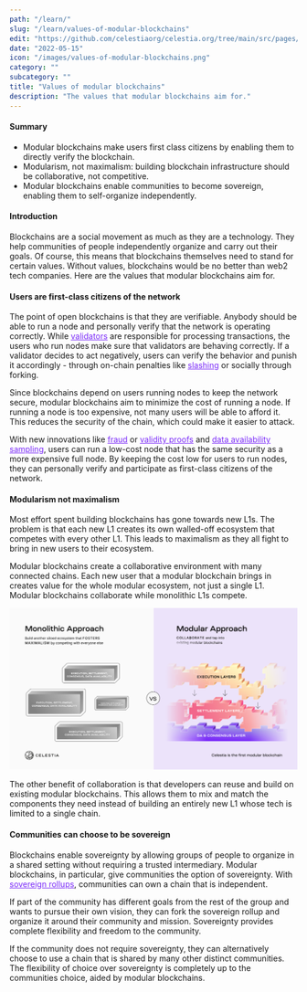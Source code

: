 ```yaml
---
path: "/learn/"
slug: "/learn/values-of-modular-blockchains"
edit: "https://github.com/celestiaorg/celestia.org/tree/main/src/pages/markdown-pages/learn/values-of-modular-blockchains.md"
date: "2022-05-15"
icon: "/images/values-of-modular-blockchains.png"
category: ""
subcategory: ""
title: "Values of modular blockchains"
description: "The values that modular blockchains aim for."
---
```


<head>
  <meta name="twitter:card" content="summary_large_image">
  <meta name="twitter:site" content="@CelestiaOrg">
  <meta name="twitter:creator" content="@likebeckett">
  <meta name="twitter:title" content="Values of Modular Blockchains">
  <meta name="twitter:description" content="Blockchains are a social movement as much as they are a technology. Without values, blockchains would be no better than web2 tech companies. Here are the values that modular blockchains aim for.">
  <meta name="twitter:image" content="https://raw.githubusercontent.com/celestiaorg/celestia.org/main/src/pages/markdown-pages/learn/images/Learn_Modular_Twitter_Card%201.png">
<head/>

#### Summary
* Modular blockchains make users first class citizens by enabling them to directly verify the blockchain.
* Modularism, not maximalism: building blockchain infrastructure should be collaborative, not competitive.
* Modular blockchains enable communities to become sovereign, enabling them to self-organize independently.


#### Introduction

Blockchains are a social movement as much as they are a technology. They help communities of people independently organize and carry out their goals. Of course, this means that blockchains themselves need to stand for certain values. Without values, blockchains would be no better than web2 tech companies. Here are the values that modular blockchains aim for.

#### Users are first-class citizens of the network

The point of open blockchains is that they are verifiable. Anybody should be able to run a node and personally verify that the network is operating correctly. While <a href="https://celestia.org/glossary/validator" target="_blank" rel="noopener noreferrer" style="color:#7B2BF9;">validators</a> are responsible for processing transactions, the users who run nodes make sure that validators are behaving correctly. If a validator decides to act negatively, users can verify the behavior and punish it accordingly - through on-chain penalties like <a href="https://celestia.org/glossary/slashing" target="_blank" rel="noopener noreferrer" style="color:#7B2BF9;">slashing</a> or socially through forking.

Since blockchains depend on users running nodes to keep the network secure, modular blockchains aim to minimize the cost of running a node. If running a node is too expensive, not many users will be able to afford it. This reduces the security of the chain, which could make it easier to attack.

With new innovations like <a href="https://celestia.org/glossary/state-transition-fraud-proof/" target="_blank" rel="noopener noreferrer" style="color:#7B2BF9;">fraud</a> or <a href="https://celestia.org/glossary/validity-proof/" target="_blank" rel="noopener noreferrer" style="color:#7B2BF9;">validity proofs</a> and <a href="https://celestia.org/glossary/data-availability-sampling/" target="_blank" rel="noopener noreferrer" style="color:#7B2BF9;">data availability sampling</a>, users can run a low-cost node that has the same security as a more expensive full node. By keeping the cost low for users to run nodes, they can personally verify and participate as first-class citizens of the network.

#### Modularism not maximalism

Most effort spent building blockchains has gone towards new L1s. The problem is that each new L1 creates its own walled-off ecosystem that competes with every other L1. This leads to maximalism as they all fight to bring in new users to their ecosystem.

Modular blockchains create a collaborative environment with many connected chains. Each new user that a modular blockchain brings in creates value for the whole modular ecosystem, not just a single L1. Modular blockchains collaborate while monolithic L1s compete.

![GATSBY_EMPTY_ALT](./images/modular-vs-monolithic-approach.png)

The other benefit of collaboration is that developers can reuse and build on existing modular blockchains. This allows them to mix and match the components they need instead of building an entirely new L1 whose tech is limited to a single chain.

#### Communities can choose to be sovereign

Blockchains enable sovereignty by allowing groups of people to organize in a shared setting without requiring a trusted intermediary. Modular blockchains, in particular, give communities the option of sovereignty. With <a href="https://celestia.org/glossary/sovereign-rollup" target="_blank" rel="noopener noreferrer" style="color:#7B2BF9;">sovereign rollups</a>, communities can own a chain that is independent.

If part of the community has different goals from the rest of the group and wants to pursue their own vision, they can fork the sovereign rollup and organize it around their community and mission. Sovereignty provides complete flexibility and freedom to the community.

If the community does not require sovereignty, they can alternatively choose to use a chain that is shared by many other distinct communities. The flexibility of choice over sovereignty is completely up to the communities choice, aided by modular blockchains.
